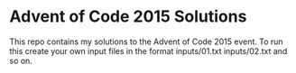 # Advent of Code 2015 Solutions

This repo contains my solutions to the Advent of Code 2015 event.
To run this create your own input files in the format inputs/01.txt inputs/02.txt and so on.

